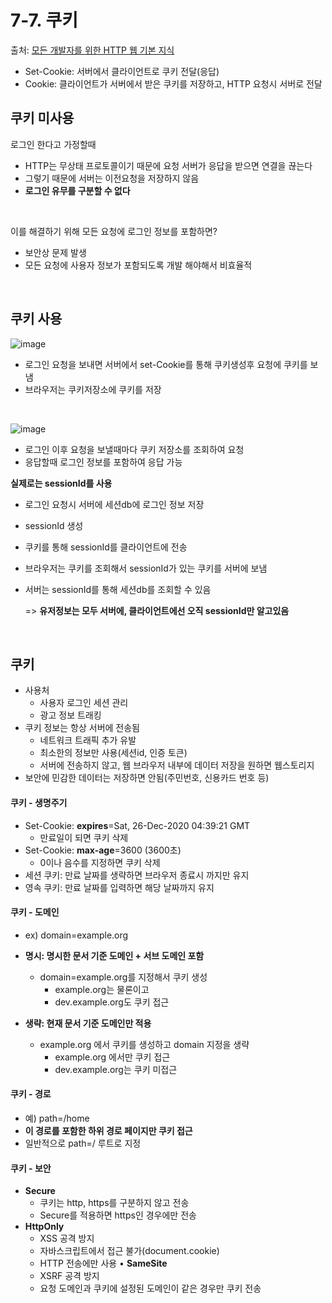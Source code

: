 # 7-7. 쿠키
 
 출처: [모든 개발자를 위한 HTTP 웹 기본 지식](https://www.inflearn.com/course/http-%EC%9B%B9-%EB%84%A4%ED%8A%B8%EC%9B%8C%ED%81%AC/dashboard)
 
 * Set-Cookie: 서버에서 클라이언트로 쿠키 전달(응답)
 * Cookie: 클라이언트가 서버에서 받은 쿠키를 저장하고, HTTP 요청시 서버로 전달

## 쿠키 미사용

로그인 한다고 가정할때

* HTTP는 무상태 프로토콜이기 때문에 요청 서버가 응답을 받으면 연결을 끊는다
* 그렇기 때문에 서버는 이전요청을 저장하지 않음
* **로그인 유무를 구분할 수 없다**

<br>

이를 해결하기 위해 모든 요청에 로그인 정보를 포함하면?

* 보안상 문제 발생
* 모든 요청에 사용자 정보가 포함되도록 개발 해야해서 비효율적

<br>

## 쿠키 사용

![image](https://user-images.githubusercontent.com/83762364/181453535-ff4fe094-4141-4477-8084-df1826d1aaeb.png)

* 로그인 요청을 보내면 서버에서 set-Cookie를 통해 쿠키생성후 요청에 쿠키를 보냄
* 브라우저는 쿠키저장소에 쿠키를 저장

<br>

![image](https://user-images.githubusercontent.com/83762364/181453841-1dad16b6-b48c-4ec8-ac57-beb1b5d4e8e4.png)

* 로그인 이후 요청을 보낼때마다 쿠키 저장소를 조회하여 요청
* 응답할때 로그인 정보를 포함하여 응답 가능

**실제로는 sessionId를 사용**

* 로그인 요청시 서버에 세션db에 로그인 정보 저장
* sessionId 생성
* 쿠키를 통해 sessionId를 클라이언트에 전송
* 브라우저는 쿠키를 조회해서 sessionId가 있는 쿠키를 서버에 보냄
* 서버는 sessionId를 통해 세션db를 조회할 수 있음

  => **유저정보는 모두 서버에, 클라이언트에선 오직 sessionId만 알고있음**

<br>

## 쿠키

* 사용처
  * 사용자 로그인 세션 관리
  * 광고 정보 트래킹
* 쿠키 정보는 항상 서버에 전송됨
  * 네트워크 트래픽 추가 유발
  * 최소한의 정보만 사용(세션id, 인증 토큰)
  * 서버에 전송하지 않고, 웹 브라우저 내부에 데이터 저장을 원하면 웹스토리지
* 보안에 민감한 데이터는 저장하면 안됨(주민번호, 신용카드 번호 등)

#### 쿠키 - 생명주기

* Set-Cookie: **expires**=Sat, 26-Dec-2020 04:39:21 GMT
  * 만료일이 되면 쿠키 삭제
* Set-Cookie: **max-age**=3600 (3600초)
  * 0이나 음수를 지정하면 쿠키 삭제
* 세션 쿠키: 만료 날짜를 생략하면 브라우저 종료시 까지만 유지
* 영속 쿠키: 만료 날짜를 입력하면 해당 날짜까지 유지

#### 쿠키 - 도메인

* ex) domain=example.org
* **명시: 명시한 문서 기준 도메인 + 서브 도메인 포함**
  * domain=example.org를 지정해서 쿠키 생성
    * example.org는 물론이고
    * dev.example.org도 쿠키 접근
    
* **생략: 현재 문서 기준 도메인만 적용**
  * example.org 에서 쿠키를 생성하고 domain 지정을 생략
    * example.org 에서만 쿠키 접근
    * dev.example.org는 쿠키 미접근

#### 쿠키 - 경로

* 예) path=/home
* **이 경로를 포함한 하위 경로 페이지만 쿠키 접근**
* 일반적으로 path=/ 루트로 지정

#### 쿠키 - 보안

* **Secure**
  * 쿠키는 http, https를 구분하지 않고 전송
  * Secure를 적용하면 https인 경우에만 전송
* **HttpOnly**
  * XSS 공격 방지
  * 자바스크립트에서 접근 불가(document.cookie)
  * HTTP 전송에만 사용
• **SameSite**
  * XSRF 공격 방지
  * 요청 도메인과 쿠키에 설정된 도메인이 같은 경우만 쿠키 전송





